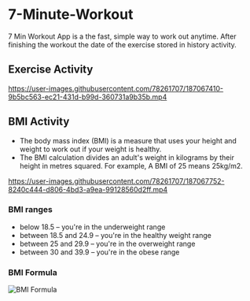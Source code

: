 # 7-Minute-Workout

7 Min Workout App is a the fast, simple way to work out anytime.
After finishing the workout the date of the exercise stored in history activity.


## Exercise Activity


https://user-images.githubusercontent.com/78261707/187067410-9b5bc563-ec21-431d-b99d-360731a9b35b.mp4



## BMI Activity

* The body mass index (BMI) is a measure that uses your height and weight to work out if your weight is healthy.
* The BMI calculation divides an adult's weight in kilograms by their height in metres squared. For example, A BMI of 25 means 25kg/m2.



https://user-images.githubusercontent.com/78261707/187067752-8240c444-d806-4bd3-a9ea-99128560d2ff.mp4




### BMI ranges
* below 18.5 – you're in the underweight range
* between 18.5 and 24.9 – you're in the healthy weight range
* between 25 and 29.9 – you're in the overweight range
* between 30 and 39.9 – you're in the obese range

### BMI Formula

![BMI Formula](https://user-images.githubusercontent.com/78261707/187067694-85ff202f-b222-406a-8f13-d01a4fc8dcdf.jpg)
